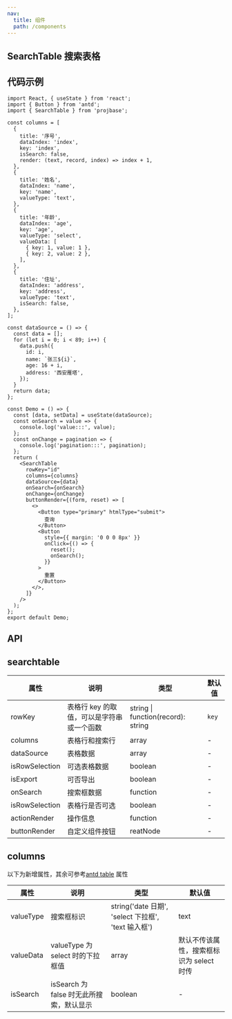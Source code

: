 ```yaml
---
nav:
  title: 组件
  path: /components
---
```


## SearchTable 搜索表格

## 代码示例

```tsx
import React, { useState } from 'react';
import { Button } from 'antd';
import { SearchTable } from 'projbase';

const columns = [
  {
    title: '序号',
    dataIndex: 'index',
    key: 'index',
    isSearch: false,
    render: (text, record, index) => index + 1,
  },
  {
    title: '姓名',
    dataIndex: 'name',
    key: 'name',
    valueType: 'text',
  },
  {
    title: '年龄',
    dataIndex: 'age',
    key: 'age',
    valueType: 'select',
    valueData: [
      { key: 1, value: 1 },
      { key: 2, value: 2 },
    ],
  },
  {
    title: '住址',
    dataIndex: 'address',
    key: 'address',
    valueType: 'text',
    isSearch: false,
  },
];

const dataSource = () => {
  const data = [];
  for (let i = 0; i < 89; i++) {
    data.push({
      id: i,
      name: `张三${i}`,
      age: 16 + i,
      address: '西安雁塔',
    });
  }
  return data;
};

const Demo = () => {
  const [data, setData] = useState(dataSource);
  const onSearch = value => {
    console.log('value:::', value);
  };
  const onChange = pagination => {
    console.log('pagination:::', pagination);
  };
  return (
    <SearchTable
      rowKey="id"
      columns={columns}
      dataSource={data}
      onSearch={onSearch}
      onChange={onChange}
      buttonRender={(form, reset) => [
        <>
          <Button type="primary" htmlType="submit">
            查询
          </Button>
          <Button
            style={{ margin: '0 0 0 8px' }}
            onClick={() => {
              reset();
              onSearch();
            }}
          >
            重置
          </Button>
        </>,
      ]}
    />
  );
};
export default Demo;
```

## API

## searchtable

| 属性           | 说明                                      | 类型                               | 默认值 |
| -------------- | ----------------------------------------- | ---------------------------------- | ------ |
| rowKey         | 表格行 key 的取值，可以是字符串或一个函数 | string \| function(record): string | `key`  |  |
| columns        | 表格行和搜索行                            | array                              | -      |
| dataSource     | 表格数据                                  | array                              | -      |
| isRowSelection | 可选表格数据                              | boolean                            | -      |
| isExport       | 可否导出                                  | boolean                            | -      |
| onSearch       | 搜索框数据                                | function                           | -      |
| isRowSelection | 表格行是否可选                            | boolean                            | -      |
| actionRender   | 操作信息                                  | function                           | -      |
| buttonRender   | 自定义组件按钮                            | reatNode                           | -      |

## columns

以下为新增属性，其余可参考[antd table](https://ant.design/components/table-cn/) 属性

| 属性      | 说明                                     | 类型                                                | 默认值                                   |
| --------- | ---------------------------------------- | --------------------------------------------------- | ---------------------------------------- |
| valueType | 搜索框标识                               | string('date 日期', 'select 下拉框', 'text 输入框') | text                                     |
| valueData | valueType 为 select 时的下拉框值         | array                                               | 默认不传该属性，搜索框标识为 select 时传 |
| isSearch  | isSearch 为 false 时无此所搜索，默认显示 | boolean                                             | -                                        |
